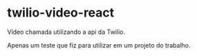 # twilio-video-react
Vídeo chamada utilizando a api da Twilio.

Apenas um teste que fiz para utilizar em um projeto do trabalho.
